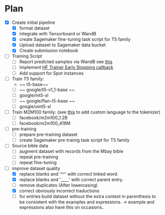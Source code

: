 # Plan

* [X] Create initial pipeline
  * [X] format dataset
  * [X] integrate with Tensorboard or WandB
  * [X] create Sagemaker fine-tuning task script for T5 family
  * [X] Upload dataset to Sagemaker data bucket
  * [X] Create submission notebook
* [ ] Training Script
  * [ ] Report predicted samples via WandB see [this](https://docs.wandb.ai/guides/integrations/huggingface#custom-logging-log-and-view-evaluation-samples-during-training)
  * [ ] Implement [HF Trainer Early Stopping callback](https://huggingface.co/docs/transformers/main_classes/callback#transformers.EarlyStoppingCallback)
  * [ ] Add support for Spot instances
* [ ] Train T5 family:
  * ~~ t5-base~~
  * [ ] ~~ google/t5-v1_1-base ~~
  * [ ] google/mt5-xl
  * [ ] ~~ google/flan-t5-base ~~
  * [ ] google/umt5-xl
* [ ] Train M2M100 family: (see [this](https://huggingface.co/tartuNLP/m2m100_418M_smugri) to add custom language to the tokenizer)
  * [ ] facebook/m2m100_1.2B
  * [ ] facebook/m2m100_418M
* [ ] pre-training
  * [ ] prepare pre-training dataset
  * [ ] create Sagemaker pre-trainig task script for T5 family
* [ ] Source bible data
  * [ ] augment dataset with records from the Mbay bible
  * [ ] repeat pre-training
  * [ ] repeat fine-tuning
* [ ] improve dataset quality
  * [X] replace blanks and '^^' with correct linked word.
  * [X] replace blanks and '____' with correct parent entry.
  * [ ] remove duplicates (After lowercasing)
  * [X] correct obviously incorrect traductions
  * [ ] for entries build dataset without the extra context in parenthesis to be consistent with the examples and expressions. -> example and expressions also have this on occasions..

